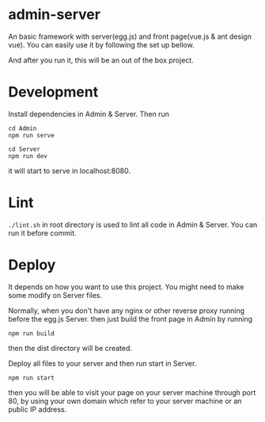 # admin-server
An basic framework with server(egg.js) and front page(vue.js & ant design vue). You can easily use it by following the set up bellow.

And after you run it, this will be an out of the box project.

# Development
Install dependencies in Admin & Server. Then run
```
cd Admin
npm run serve

cd Server
npm run dev
```
it will start to serve in localhost:8080.

# Lint
`./lint.sh` in root directory is used to lint all code in Admin & Server. You can run it before commit.

# Deploy
It depends on how you want to use this project. You might need to make some modify on Server files.

Normally, when you don't have any nginx or other reverse proxy running before the egg.js Server. then just build the front page in Admin by running
```
npm run build
```
then the dist directory will be created.

Deploy all files to your server and then run start in Server.
```
npm run start
```
then you will be able to visit your page on your server machine through port 80, by using your own domain which refer to your server machine or an public IP address.